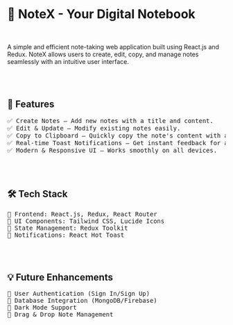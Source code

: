 <h1>📒 NoteX - Your Digital Notebook</h1>
<br>
<p>A simple and efficient note-taking web application built using React.js and Redux. NoteX allows users to create, edit, copy, and manage notes seamlessly with an intuitive user interface.</p>
<br><br>

<h2>🚀 Features</h2>

<pre>
✅ Create Notes – Add new notes with a title and content.
✅ Edit & Update – Modify existing notes easily.
✅ Copy to Clipboard – Quickly copy the note's content with a single click.
✅ Real-time Toast Notifications – Get instant feedback for actions.
✅ Modern & Responsive UI – Works smoothly on all devices.
</pre>
<br><br>

<h2>🛠️ Tech Stack</h2>
<pre>
🔹 Frontend: React.js, Redux, React Router
🔹 UI Components: Tailwind CSS, Lucide Icons
🔹 State Management: Redux Toolkit
🔹 Notifications: React Hot Toast
</pre>
<br><br>

<h2>💡 Future Enhancements</h2>

<pre>
🔹 User Authentication (Sign In/Sign Up)
🔹 Database Integration (MongoDB/Firebase)
🔹 Dark Mode Support
🔹 Drag & Drop Note Management
</pre>
<br>
